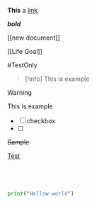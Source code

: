 

**This** a [link](https://www.facebook.com)


***bold*** 


[[new document]]

[[Life Goal]]

#TestOnly 

>[!info] 
>This is example

>[!warning] 
>This is example


- [ ] checkbox
- [ ] 

~~Sample~~

<u>Test</u>

```python




print("Hellow world")
```